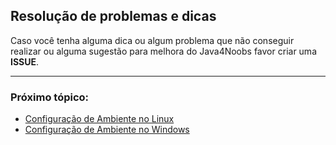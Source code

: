## Resolução de problemas e dicas

Caso você tenha alguma dica ou algum problema que não conseguir realizar ou alguma sugestão para melhora do Java4Noobs favor criar uma **ISSUE**.

---

### Próximo tópico:

- [Configuração de Ambiente no Linux](../2%20-%20Ambiente/2.1-Ambiente-Linux.md)
- [Configuração de Ambiente no Windows](../2%20-%20Ambiente/2.1-Ambiente-Windows.md)
